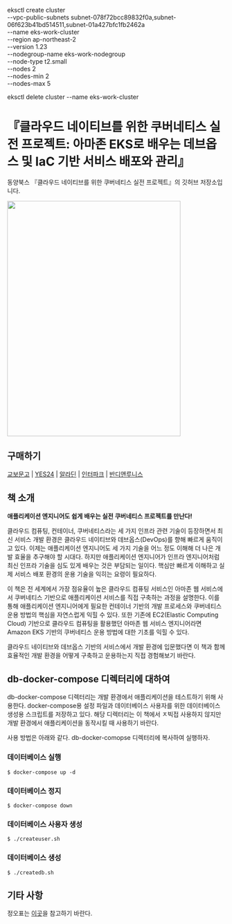eksctl create cluster \
--vpc-public-subnets subnet-078f72bcc89832f0a,subnet-06f623b41bd514511,subnet-01a427bfc1fb2462a \
--name eks-work-cluster \
--region ap-northeast-2 \
--version 1.23 \
--nodegroup-name eks-work-nodegroup \
--node-type t2.small \
--nodes 2 \
--nodes-min 2 \
--nodes-max 5

eksctl delete cluster --name eks-work-cluster




# 『클라우드 네이티브를 위한 쿠버네티스 실전 프로젝트: 아마존 EKS로 배우는 데브옵스 및 IaC 기반 서비스 배포와 관리』

동양북스 『클라우드 네이티브를 위한 쿠버네티스 실전 프로젝트』의 깃허브 저장소입니다.

<img src="./readme/cover.jpg" width="400" height="544">

## 구매하기
[교보문고](https://bit.ly/35muioQ) | [YES24](https://bit.ly/3vvGMVW) | [알라딘](https://bit.ly/3gAcLyt) | [인터파크](https://bit.ly/3pSAY7z) | [반디앤루니스](https://bit.ly/3iLJyU3)

## 책 소개
**애플리케이션 엔지니어도 쉽게 배우는 실전 쿠버네티스 프로젝트를 만난다!**

클라우드 컴퓨팅, 컨테이너, 쿠버네티스라는 세 가지 인프라 관련 기술이 등장하면서 최신 서비스 개발 환경은 클라우드 네이티브와 데브옵스(DevOps)를 향해 빠르게 움직이고 있다. 이제는 애플리케이션 엔지니어도 세 가지 기술을 어느 정도 이해해 더 나은 개발 효율을 추구해야 할 시대다. 하지만 애플리케이션 엔지니어가 인프라 엔지니어처럼 최신 인프라 기술을 심도 있게 배우는 것은 부담되는 일이다. 핵심만 빠르게 이해하고 실제 서비스 배포 환경의 운용 기술을 익히는 요령이 필요하다.

이 책은 전 세계에서 가장 점유율이 높은 클라우드 컴퓨팅 서비스인 아마존 웹 서비스에서 쿠버네티스 기반으로 애플리케이션 서비스를 직접 구축하는 과정을 설명한다. 이를 통해 애플리케이션 엔지니어에게 필요한 컨테이너 기반의 개발 프로세스와 쿠버네티스 운용 방법의 핵심을 자연스럽게 익힐 수 있다. 또한 기존에 EC2(Elastic Computing Cloud) 기반으로 클라우드 컴퓨팅을 활용했던 아마존 웹 서비스 엔지니어라면 Amazon EKS 기반의 쿠버네티스 운용 방법에 대한 기초를 익힐 수 있다.

클라우드 네이티브와 데브옵스 기반의 서비스에서 개발 환경에 입문했다면 이 책과 함께 효율적인 개발 환경을 어떻게 구축하고 운용하는지 직접 경험해보기 바란다.
## db-docker-compose 디렉터리에 대하여

db-docker-compose 디렉터리는 개발 환경에서 애플리케이션을 테스트하기 위해 사용한다. docker-compose용 설정 파일과 데이터베이스 사용자를 위한 데이터베이스 생성용 스크립트를 저장하고 있다. 해당 디렉터리는 이 책에서 ㅈ빅접 사용하지 않지만 개발 환경에서 애플리케이션을 동작시킬 때 사용하기 바란다.

사용 방법은 아래와 같다. db-docker-comopse 디렉터리에 복사하여 실행하자.

### 데이터베이스 실행

```
$ docker-compose up -d
```

### 데이터베이스 정지

```
$ docker-compose down
```

### 데이터베이스 사용자 생성

```
$ ./createuser.sh
```

### 데이터베이스 생성

```
$ ./createdb.sh
```

## 기타 사항
정오표는 [이곳](./readme/errata/errata.md)을 참고하기 바란다.

